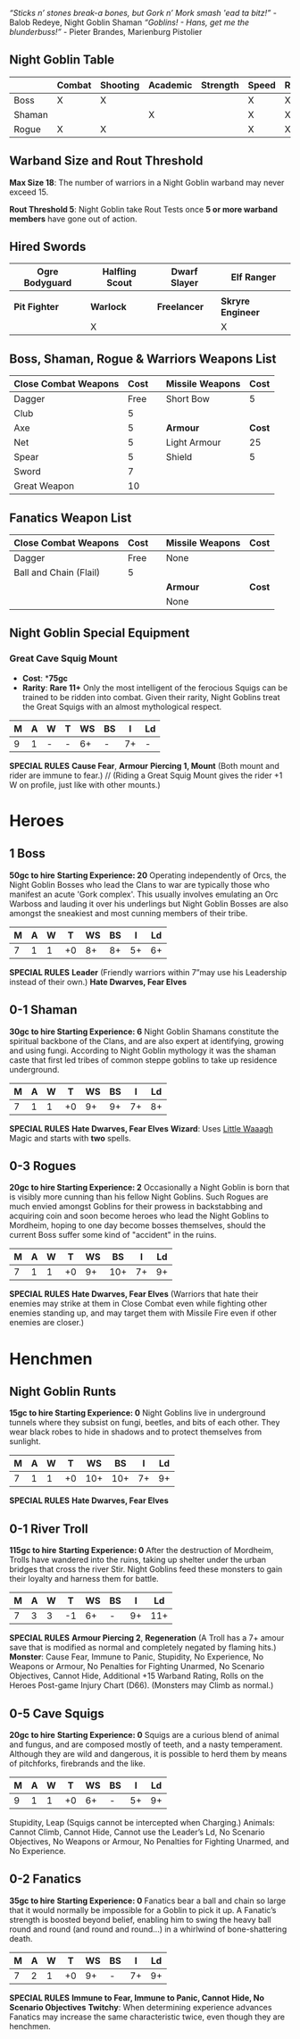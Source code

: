 *“Sticks n’ stones break-a bones, but Gork n’ Mork smash 'ead ta bitz!”* - Balob Redeye, Night Goblin Shaman
*“Goblins! - Hans, get me the blunderbuss!”* - Pieter Brandes, Marienburg Pistolier
## Night Goblin Table

|        | **Combat** | **Shooting** | **Academic** | **Strength** | **Speed** | **Rogue** |
| ------ | ---------- | ------------ | ------------ | ------------ | --------- | --------- |
| Boss   | X          | X            |              |              | X         | X         |
| Shaman |            |              | X            |              | X         | X         |
| Rogue  | X          | X            |              |              | X         | X         |

## Warband Size and Rout Threshold
**Max Size 18**: The number of warriors in a Night Goblin warband may never exceed 15.

**Rout Threshold 5**: Night Goblin take Rout Tests once **5 or more warband members** have gone out of action.
## Hired Swords
| Ogre Bodyguard  | Halfling Scout | Dwarf Slayer   | Elf Ranger          |
| --------------- | -------------- | -------------- | ------------------- |
|                 |                |                |                     |
| **Pit Fighter** | **Warlock**    | **Freelancer** | **Skryre Engineer** |
|                 | X              |                | X                   |

## Boss, Shaman, Rogue & Warriors Weapons List

| Close Combat Weapons | Cost |     | Missile Weapons | Cost     |
| -------------------- | ---- | --- | --------------- | -------- |
| Dagger               | Free |     | Short Bow       | 5        |
| Club                 | 5    |     |                 |          |
| Axe                  | 5    |     | **Armour**      | **Cost** |
| Net                  | 5    |     | Light Armour    | 25       |
| Spear                | 5    |     | Shield          | 5        |
| Sword                | 7    |     |                 |          |
| Great Weapon         | 10   |     |                 |          |

## Fanatics Weapon List

| Close Combat Weapons   | Cost |     | Missile Weapons | Cost     |
| ---------------------- | ---- | --- | --------------- | -------- |
| Dagger                 | Free |     | None            |          |
| Ball and Chain (Flail) | 5    |     |                 |          |
|                        |      |     | **Armour**      | **Cost** |
|                        |      |     | None            |          |

## Night Goblin Special Equipment
### Great Cave Squig Mount
* **Cost**: ***75gc**
* **Rarity**: **Rare 11+**
Only the most intelligent of the ferocious Squigs can be trained to be ridden into combat. Given their rarity, Night Goblins treat the Great Squigs with an almost mythological respect.

| M   | A   | W   | T   | WS  | BS  | I   | Ld  |
| --- | --- | --- | --- | --- | --- | --- | --- |
| 9   | 1   | -   | -   | 6+  | -   | 7+  | -   |

**SPECIAL RULES**
**Cause Fear**, **Armour** **Piercing 1, Mount** (Both mount and rider are immune to fear.) // (Riding a Great Squig Mount gives the rider +1 W on profile, just like with other mounts.)
# Heroes
## 1 Boss
**50gc to hire**
**Starting Experience: 20**
Operating independently of Orcs, the Night Goblin Bosses who lead the Clans to war are typically those who manifest an acute 'Gork complex'. This usually involves emulating an Orc Warboss and lauding it over his underlings but Night Goblin Bosses are also amongst the sneakiest and most cunning members of their tribe.

| M   | A   | W   | T   | WS  | BS  | I   | Ld  |
| --- | --- | --- | --- | --- | --- | --- | --- |
| 7   | 1   | 1   | +0  | 8+  | 8+  | 5+  | 6+  |

**SPECIAL RULES**
**Leader** (Friendly warriors within 7”may use his Leadership instead of their own.)
**Hate Dwarves, Fear Elves**
## 0-1 Shaman
**30gc to hire
Starting Experience: 6**
Night Goblin Shamans constitute the spiritual backbone of the Clans, and are also expert at identifying, growing and using fungi. According to Night Goblin mythology it was the shaman caste that first led tribes of common steppe goblins to take up residence underground.

| M   | A   | W   | T   | WS  | BS  | I   | Ld  |
| --- | --- | --- | --- | --- | --- | --- | --- |
| 7   | 1   | 1   | +0  | 9+  | 9+  | 7+  | 8+  |

**SPECIAL RULES**
**Hate Dwarves, Fear Elves**
**Wizard**: Uses [Little Waaagh](4%20Magic/Little%20Waaagh.md) Magic and starts with **two** spells.
## 0-3 Rogues
**20gc to hire
Starting Experience: 2**
Occasionally a Night Goblin is born that is visibly more cunning than his fellow Night Goblins. Such Rogues are much envied amongst Goblins for their prowess in backstabbing and acquiring coin and soon become heroes who lead the Night Goblins to Mordheim, hoping to one day become bosses themselves, should the current Boss suffer some kind of "accident" in the ruins.

| M   | A   | W   | T   | WS  | BS  | I   | Ld  |
| --- | --- | --- | --- | --- | --- | --- | --- |
| 7   | 1   | 1   | +0  | 9+  | 10+ | 7+  | 9+  |

**SPECIAL RULES**
**Hate Dwarves, Fear Elves** (Warriors that hate their enemies may strike at them in Close Combat even while fighting other enemies standing up, and may target them with Missile Fire even if other enemies are closer.)
# Henchmen
## Night Goblin Runts
**15gc to hire
Starting Experience: 0**
Night Goblins live in underground tunnels where they subsist on fungi, beetles, and bits of each other. They wear black robes to hide in shadows and to protect themselves from sunlight.

| M   | A   | W   | T   | WS  | BS  | I   | Ld  |
| --- | --- | --- | --- | --- | --- | --- | --- |
| 7   | 1   | 1   | +0  | 10+ | 10+ | 7+  | 9+  |

**SPECIAL RULES**
**Hate Dwarves, Fear Elves**
## 0-1 River Troll
**115gc to hire**
**Starting Experience: 0**
After the destruction of Mordheim, Trolls have wandered into the ruins, taking up shelter under the urban bridges that cross the river Stir. Night Goblins feed these monsters to gain their loyalty and harness them for battle.

| M   | A   | W   | T   | WS  | BS  | I   | Ld  |
| --- | --- | --- | --- | --- | --- | --- | --- |
| 7   | 3   | 3   | -1  | 6+  | -   | 9+  | 11+ |

**SPECIAL RULES**
**Armour Piercing 2**, **Regeneration** (A Troll has a
7+ amour save that is modified as normal and
completely negated by flaming hits.)
**Monster**: Cause Fear, Immune to Panic, Stupidity, No Experience, No Weapons or Armour, No Penalties for Fighting Unarmed, No Scenario Objectives, Cannot Hide, Additional +15 Warband Rating, Rolls on the Heroes Post-game Injury Chart (D66).
(Monsters may Climb as normal.)
## 0-5 Cave Squigs
**20gc to hire**
**Starting Experience: 0**
Squigs are a curious blend of animal and fungus, and are composed mostly of teeth, and a nasty temperament. Although they are wild and dangerous, it is possible to herd them by means of pitchforks, firebrands and the like.

| M   | A   | W   | T   | WS  | BS  | I   | Ld  |
| --- | --- | --- | --- | --- | --- | --- | --- |
| 9   | 1   | 1   | +0  | 6+  | -   | 5+  | 9+  |

Stupidity, Leap (Squigs cannot be intercepted when Charging.)
Animals: Cannot Climb, Cannot Hide, Cannot use the Leader’s Ld, No Scenario Objectives,
No Weapons or Armour, No Penalties for Fighting Unarmed, and No Experience.
## 0-2 Fanatics
**35gc to hire**
**Starting Experience: 0**
Fanatics bear a ball and chain so large that it would normally be impossible for a Goblin to pick it up. A Fanatic’s strength is boosted beyond belief, enabling him to swing the heavy ball round and round (and round and round...) in a whirlwind of bone-shattering death.

| M   | A   | W   | T   | WS  | BS  | I   | Ld  |
| --- | --- | --- | --- | --- | --- | --- | --- |
| 7   | 2   | 1   | +0  | 9+  | -   | 7+  | 9+  |

**SPECIAL RULES**
**Immune to Fear, Immune to Panic, Cannot** **Hide, No Scenario Objectives**
**Twitchy**: When determining experience advances Fanatics may increase the same characteristic twice, even though they are henchmen.
